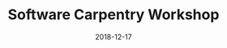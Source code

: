 ---
title: Software Carpentry Workshop
date: 2018-12-17
end_date: 2018-12-18
instructors:
- William Close
- Begüm D. Topçuoğlu
- Joshua Stough
helpers:
- Ada Hagan
- Josie Libertucci
- Kelly Sovacool
site: https://UMSWC.github.io/2018-12-17-umich
etherpad: http://pad.software-carpentry.org/2018-12-17-umich
eventbrite: 
material: The Unix Shell, Programming in R, Version Control with Git
audience: 
---